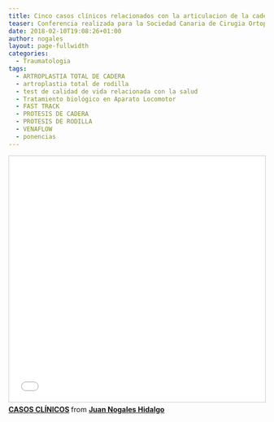 ```yaml
---
title: Cinco casos clínicos relacionados con la articulacion de la cadera.
teaser: Conferencia realizada para la Sociedad Canaria de Cirugia Ortopédica y Traumatologia (COTCAN) en 2014 sobre 5 casos clínicos relacionados con la articulacion de la cadera.
date: 2018-02-10T19:08:26+01:00
author: nogales
layout: page-fullwidth
categories:
  - Traumatologia
tags:
  - ARTROPLASTIA TOTAL DE CADERA
  - artroplastia total de rodilla
  - test de calidad de vida relacionada con la salud
  - Tratamiento biológico en Aparato Locomotor
  - FAST TRACK
  - PROTESIS DE CADERA
  - PROTESIS DE RODILLA
  - VENAFLOW
  - ponencias
---
```

<div style="margin-bottom: 5px;">
  <iframe src="//www.slideshare.net/slideshow/embed_code/key/eXEDBjNNDzOqMk" width="595" height="485" frameborder="0" marginwidth="0" marginheight="0" scrolling="no" style="border:1px solid #CCC; border-width:1px; margin-bottom:5px; max-width: 100%;" allowfullscreen> </iframe> <div style="margin-bottom:5px"> <strong> <a href="//www.slideshare.net/JuanNogalesHidalgo/osteonecrosis-cabeza-de-femur" title="CASOS CLÍNICOS" target="_blank">CASOS CLÍNICOS</a> </strong> from <strong><a href="https://www.slideshare.net/JuanNogalesHidalgo" target="_blank">Juan Nogales Hidalgo</a></strong> </div>
</div>